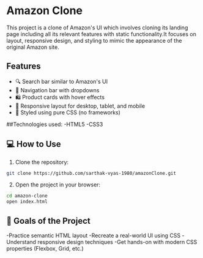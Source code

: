 # Amazon Clone

This project is a clone of Amazon's UI which involves cloning its landing page including all its relevant features with static functionality.It focuses on layout, responsive design, and styling to mimic the appearance of the original Amazon site.

## Features
- 🔍 Search bar similar to Amazon's UI
- 🧾 Navigation bar with dropdowns
- 🛍️ Product cards with hover effects
- 📱 Responsive layout for desktop, tablet, and mobile
- 🎨 Styled using pure CSS (no frameworks)

##Technologies used:
-HTML5
-CSS3
  
## 💻 How to Use

1. Clone the repository:

```bash
git clone https://github.com/sarthak-vyas-1980/amazonClone.git
```
2. Open the project in your browser:

```bash
cd amazon-clone
open index.html
```
## 🎯 Goals of the Project
-Practice semantic HTML layout
-Recreate a real-world UI using CSS
-Understand responsive design techniques
-Get hands-on with modern CSS properties (Flexbox, Grid, etc.)
